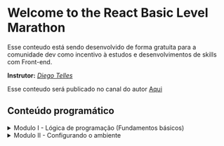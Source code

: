 
# Welcome to the React Basic Level Marathon

Esse conteudo está sendo desenvolvido de forma gratuita para a comunidade dev como incentivo à estudos e desenvolvimentos de skills com Front-end.

 **Instrutor:** *[Diego Telles](https://twitter.com/_DiegoTeles)*
 
Esse conteudo será publicado no canal do autor [Aqui](https://www.youtube.com/DiegoTelles) 


## Conteúdo programático

<details>
<summary> Modulo I - Lógica de programação (Fundamentos básicos) </summary>
    * O que são váriaveis <br />
    * O que são funções(métodos) <br />
    * Condicionais if...else,  <br />
    * Laços de repetição for, while, do...while <br />
    * O que é escopo <br />
    * Hoisting <br />
    
</details>

<details>
<summary> Modulo II - Configurando o ambiente </summary>
    * Instalando NodeJS <br />
    * Baixando React Create App <br />
    * Git <br />
    * Criando um repositório no Github <br />
    * Padronizando nosso código com o Prettier e o Lint <br />
</details>
